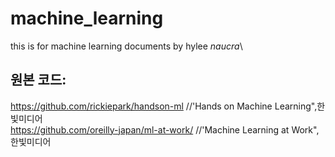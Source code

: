 # machine_learning
this is for machine learning documents by hylee _naucra_\
## 원본 코드: 
https://github.com/rickiepark/handson-ml     //'Hands on Machine Learning",한빛미디어 \
https://github.com/oreilly-japan/ml-at-work/ //'Machine Learning at Work", 한빛미디어
